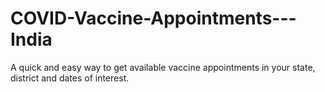 # COVID-Vaccine-Appointments---India
A quick and easy way to get available vaccine appointments in your state, district and dates of interest.
